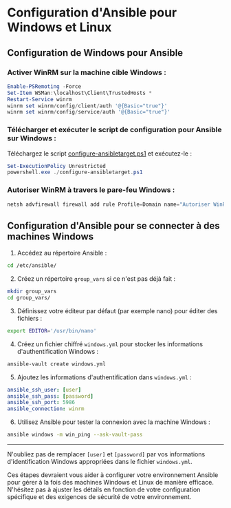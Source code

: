 
# Configuration d'Ansible pour Windows et Linux

## Configuration de Windows pour Ansible

### Activer WinRM sur la machine cible Windows :

```powershell
Enable-PSRemoting -Force
Set-Item WSMan:\localhost\Client\TrustedHosts *
Restart-Service winrm
winrm set winrm/config/client/auth '@{Basic="true"}'
winrm set winrm/config/service/auth '@{Basic="true"}'
```

### Télécharger et exécuter le script de configuration pour Ansible sur Windows :

Téléchargez le script [configure-ansibletarget.ps1](https://gist.github.com/trondhindenes/b9b5b25b11273cc35659) et exécutez-le :

```powershell
Set-ExecutionPolicy Unrestricted
powershell.exe ./configure-ansibletarget.ps1
```

### Autoriser WinRM à travers le pare-feu Windows :

```powershell
netsh advfirewall firewall add rule Profile=Domain name="Autoriser WinRM HTTPS" dir=in localport=5986 protocol=TCP action=allow
```

## Configuration d'Ansible pour se connecter à des machines Windows

1. Accédez au répertoire Ansible :

```bash
cd /etc/ansible/
```

2. Créez un répertoire `group_vars` si ce n'est pas déjà fait :

```bash
mkdir group_vars
cd group_vars/
```

3. Définissez votre éditeur par défaut (par exemple nano) pour éditer des fichiers :

```bash
export EDITOR='/usr/bin/nano'
```

4. Créez un fichier chiffré `windows.yml` pour stocker les informations d'authentification Windows :

```bash
ansible-vault create windows.yml
```

5. Ajoutez les informations d'authentification dans `windows.yml` :

```yaml
ansible_ssh_user: [user]
ansible_ssh_pass: [password]
ansible_ssh_port: 5986
ansible_connection: winrm
```

6. Utilisez Ansible pour tester la connexion avec la machine Windows :

```bash
ansible windows -m win_ping --ask-vault-pass
```

---

N'oubliez pas de remplacer `[user]` et `[password]` par vos informations d'identification Windows appropriées dans le fichier `windows.yml`.

Ces étapes devraient vous aider à configurer votre environnement Ansible pour gérer à la fois des machines Windows et Linux de manière efficace. N'hésitez pas à ajuster les détails en fonction de votre configuration spécifique et des exigences de sécurité de votre environnement.
